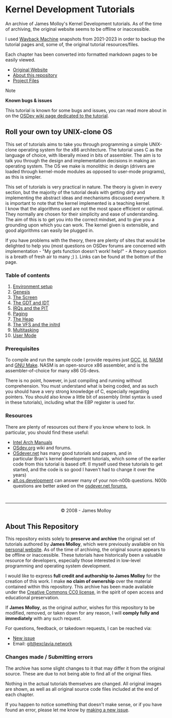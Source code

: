# Kernel Development Tutorials
An archive of James Molloy's Kernel Development tutorials. As of the time of archiving, the original website seems to be offline or inaccessible.

I used [Wayback Machine](http://web.archive.org/) snapshots from 2021-2023 in order to backup the tutorial pages and, some of, the original tutorial resources/files.

Each chapter has been converted into formatted markdown pages to be easily viewed.

- [Original Website](http://www.jamesmolloy.co.uk/tutorial_html/)
- [About this repository](#about-this-repository)
- [Project Files](/files/)

> [!NOTE]
> **Known bugs & issues**
> 
> This tutorial is known for some bugs and issues, you can read more about in on the [OSDev wiki page dedicated to the tutorial](https://wiki.osdev.org/James_Molloy%27s_Tutorial_Known_Bugs).

## Roll your own toy UNIX-clone OS
<p> This set of tutorials aims to take you through programming a simple UNIX-clone operating system for the x86 architecture. The tutorial uses C as the language of choice, with liberally mixed in bits of assembler. The aim is to talk you through the design and implementation decisions in making an operating system. The OS we make is monolithic in design (drivers are loaded through kernel-mode modules as opposed to user-mode programs), as this is simpler.</p>

<p> This set of tutorials is very practical in nature. The theory is given in every section, but the majority of the tutorial deals with getting dirty and implementing the abstract ideas and mechanisms discussed everywhere. It is important to note that the kernel implemented is a teaching kernel. I know that the algorithms used are not the most space efficient or optimal. They normally are chosen for their simplicity and ease of understanding. The aim of this is to get you into the correct mindset, and to give you a grounding upon which you can work. The kernel given is extensible, and good algorithms can easily be plugged in.</p>

<p> If you have problems with the theory, there are plenty of sites that would be delighted to help you (most questions on OSDev forums are concerned with implementation - "My gets function doesn't work! help!" - A theory question is a breath of fresh air to many ;) ). Links can be found at the bottom of the page.</p>

### Table of contents
1. [Environment setup](/chapters/01-environment-setup.md)
2. [Genesis](/chapters/02-genesis.md)
3. [The Screen](/chapters/03-screen.md)
4. [The GDT and IDT](/chapters/04-gdt-and-idt.md)
5. [IRQs and the PIT](/chapters/05-irq-and-pit.md)
6. [Paging](/chapters/06-paging.md)
7. [The Heap](/chapters/07-heap.md)
8. [The VFS and the initrd](/chapters/08-vfs-and-initrd.md)
9. [Multitasking](/chapters/09-multitasking.md)
10. [User Mode](/chapters/10-user-mode.md)


### Prerequisites
To compile and run the sample code I provide requires just [GCC](https://gcc.gnu.org/), [ld](https://www.gnu.org/software/binutils/), [NASM](https://www.nasm.us/) and [GNU Make](https://www.gnu.org/software/make/). NASM is an open-source x86 assembler, and is the assembler-of-choice for many x86 OS-devs.

There is no point, however, in just compiling and running without comprehension. You must understand what is being coded, and as such you should have a very strong knowledge of C, especially regarding pointers. You should also know a little bit of assembly (Intel syntax is used in these tutorials), including what the EBP register is used for.

### Resources
There are plenty of resources out there if you know where to look. In particular, you should find these useful:

- [Intel Arch Manuals](https://www.intel.com/content/www/us/en/developer/articles/technical/intel-sdm.html)
- [OSdev.org](https://wiki.osdev.org/Expanded_Main_Page) wiki and forums.
- [OSdever.net](http://www.osdever.net/tutorials/) has many good tutorials and papers, and in particular Bran's kernel development tutorials, which some of the earlier code from this tutorial is based off. (I myself used these tutorials to get started, and the code is so good I haven't had to change it over the years)
- [alt.os.development](https://groups.google.com/g/alt.os.development) can answer many of your non-n00b questions. N00b questions are better asked on the [osdever.net forums.](http://forums.osdever.net/)

<br>

___

<p align="center">© 2008 - James Molloy</p>


## About This Repository 
This repository exists solely to **preserve and archive** the original set of tutorials authored by **James Molloy**, which were previously available on his [personal website](http://jamesmolloy.co.uk). As of the time of archiving, the original source appears to be offline or inaccessible. These tutorials have historically been a valuable resource for developers, especially those interested in low-level programming and operating system development.

I would like to express **full credit and authorship to James Molloy** for the creation of this work. I make **no claim of ownership** over the material contained within this repository. This archive has been made available under the [Creative Commons CC0 license](/LICENSE.md), in the spirit of open access and educational preservation.

If **James Molloy**, as the original author, wishes for this repository to be modified, removed, or taken down for any reason, I will **comply fully and immediately** with any such request.

For questions, feedback, or takedown requests, I can be reached via:
- [New issue](https://github.com/Exclavia/Kernel-Dev/issues/new)
- Email: [git@exclavia.network](mailto:git@exclavia.network)



### Changes made / Submitting errors
The archive has some slight changes to it that may differ it from the original source. These are due to not being able to find all of the original files.


Nothing in the actual tutorials themselves are changed. All original images are shown, as well as all original source code files included at the end of each chapter.


If you happen to notice something that doesn't make sense, or if you have found an error, please let me know by [making a new issue](https://github.com/Exclavia/Kernel-Dev/issues/new).
 